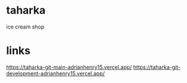 # taharka
ice cream shop

# links
https://taharka-git-main-adrianhenry15.vercel.app/
https://taharka-git-development-adrianhenry15.vercel.app/

